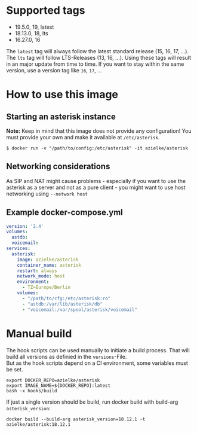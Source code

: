 # Supported tags
* 19.5.0, 19, latest
* 18.13.0, 18, lts
* 16.27.0, 16

The `latest` tag will always follow the latest standard release (15, 16, 17, ...). The `lts` tag will follow LTS-Releases (13, 16, ...). Using these tags will result in an major update from time to time. If you want to stay within the same version, use a version tag like `16`, `17`, ...

# How to use this image

## Starting an asterisk instance

**Note:** Keep in mind that this image does not provide any configuration! You must provide your own and make it available at `/etc/asterisk`.

```
$ docker run -v "/path/to/config:/etc/asterisk" -it azielke/asterisk
```

## Networking considerations

As SIP and NAT might cause problems - especially if you want to use the asterisk as a server and not as a pure client - you might want to use host networking using `--network host`

## Example docker-compose.yml

```yaml
version: '2.4'
volumes:
  astdb:
  voicemail:
services:
  asterisk:
    image: azielke/asterisk
    container_name: asterisk
    restart: always
    network_mode: host
    environment:
      - TZ=Europe/Berlin
    volumes:
      - "/path/to/cfg:/etc/asterisk:ro"
      - "astdb:/var/lib/asterisk/db"
      - "voicemail:/var/spool/asterisk/voicemail"
```

# Manual build

The hook scripts can be used manually to initiate a build process. That will build all versions as definied in the `versions`-File.\
But as the hook scripts depend on a CI environment, some variables must be set.

```
export DOCKER_REPO=azielke/asterisk
export IMAGE_NAME=${DOCKER_REPO}:latest
bash -x hooks/build
```

If just a single version should be build, run docker build with build-arg `asterisk_version`:

```
docker build --build-arg asterisk_version=18.12.1 -t azielke/asterisk:18.12.1
```
